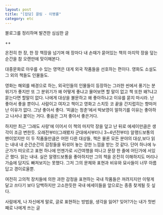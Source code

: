 ```yaml
---
layout: post
title: "[잡담] 끌림 - 이병률"
category: etc
---
```


블로그를 정리하며 발견한 심심한 글

++

온전히 한 장, 한 장 책장을 넘기며 매 장마다 내 손때가 묻어있는 책의 마지막 장을 덮는 순간을 참 오랜만에 맞이해본다.

대중문화로 아우를 수 있는 영역은 대게 외국 작품들을 선호하는 편이다. 영화도 소설도 그 외의 책들도 인물들도.

영화는 해외를 배경으로 하는, 외국인들의 인물들이 등장하는 그러한 씬에서 풍기는 분위기가 좋지만 또 그 분위기가 왜 어떻게 좋냐고 물어보면 할 말이 없고 책 또한 왜?냐고 묻는다면 할말이 없다. 나에게 대상을 불문하고 왜 좋아하냐고 이유를 묻지 마시라. 난 좋아서 좋을 뿐이니. 사람이고 여자고 책이고 영화고 스치듯 코 끝을 간지럽히는 향마저 난 이유가 없다. 그냥 좋아서 좋다. ‘피끓는 청춘’에서 박보영이 말하기를 이유는 좋아하고 나서나 붙이는 거다. 좋음은 그저 좋아서 좋은거다.

하지만 최근 ‘그래도 사랑’에 이어서 이 책의 마지막 장을 덮고 난 뒤로 에세이만큼은 생각이 조금 변한듯. 오래전부터(그래봤자 군대에서부터니 3~4년전부터) 알랭드보통의 팬이었지만 이 두 작품들만큼은 어떤 다른 대상들, 책은 물론 모든 분야의 대상,보다 읽는 내내 내 순간순간의 감정들을 뒤섞어 놓는 강한 느낌을 받는 것 같다. 단어 하나에 누군가가 떠오르고 표현 하나에 언젠가로 시간여행을 떠나고 문장 한 줄에 어딘가에 서있곤 했다. 읽는 내내. 실은 알랭드보통을 좋아하지만 그의 책을 온전히 이해하지도 머리나 가슴에 담지도 빠져보지는 못했다. 그저 그의 문체와 표현과 비유와 묘사들이 너무 아름답고 경이로울뿐.

여전히 고의적 장치들에 의한 과한 감정을 표현하는 국내 작품들은 꺼려지지만 이렇게 달고 쓰다기 보다 담백하지만 고소한듯한 국내 에세이들을 앞으로는 종종 찾게될 듯 싶다.

사람에게, 나 자신에게 말로, 글로 표현하는 방법을, 생각을 잃어? 잊어?가는 내가 첫번째로 나에게 쓰는 글
